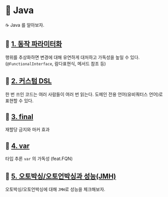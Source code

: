 # 🎯 Java

☕️ Java 를 알아보자.

## 🔗 [1. 동작 파라미터화](./funtional-interface/README.md)

행위를 추상화하면 변경에 대해 유연하게 대처하고 가독성을 높일 수 있다. (`@FunctionalInterface`, 람다표현식, 메서드 참조 등)

## 🔗 [2. 커스텀 DSL](./custom-dsl/README.md)

한 번 쓰인 코드는 여러 사람들이 여러 번 읽는다. 도메인 전용 언어(유비쿼터스 언어)로 표현할 수 있다.

## 🔗 [3. final](./keyword-final/README.md)

재할당 금지와 마커 효과

## 🔗 [4. var](./keyword-var/README.md)

타입 추론 `var` 의 가독성 (feat.FQN)

## 🔗 [5. 오토박싱/오토언박싱과 성능(JMH)](./auto-boxing-unboxing/README.md)

오토박싱/오토언박싱에 대해 `JMH`로 성능을 체크해보자.
